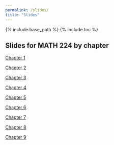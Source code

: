 ```yaml
---
permalink: /slides/
title: "Slides"
---
```


{% include base_path %}
{% include toc %}

## Slides for MATH 224 by chapter

[Chapter 1](https://github.com/IntroToStatNCAT/IntroToStatNCAT.github.io/blob/main/files/Slides/Chap1.pdf)

[Chapter 2](https://github.com/IntroToStatNCAT/IntroToStatNCAT.github.io/blob/main/files/Slides/Chap2.pdf)

[Chapter 3](https://github.com/IntroToStatNCAT/IntroToStatNCAT.github.io/blob/main/files/Slides/Chap3.pdf)

[Chapter 4](https://github.com/IntroToStatNCAT/IntroToStatNCAT.github.io/blob/main/files/Slides/Chap4.pdf)

[Chapter 5](https://github.com/IntroToStatNCAT/IntroToStatNCAT.github.io/blob/main/files/Slides/Chap5.pdf)

[Chapter 6](https://github.com/IntroToStatNCAT/IntroToStatNCAT.github.io/blob/main/files/Slides/Chap6.pdf)

[Chapter 7](https://github.com/IntroToStatNCAT/IntroToStatNCAT.github.io/blob/main/files/Slides/Chap7.pdf)

[Chapter 8](https://github.com/IntroToStatNCAT/IntroToStatNCAT.github.io/blob/main/files/Slides/Chap8.pdf)

[Chapter 9](https://github.com/IntroToStatNCAT/IntroToStatNCAT.github.io/blob/main/files/Slides/Chap9.pdf)
